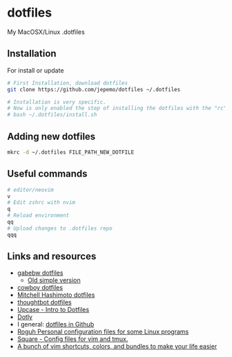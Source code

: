 # dotfiles
My MacOSX/Linux .dotfiles

## Installation

For install or update

```bash
# First Installation, download dotfiles
git clone https://github.com/jepemo/dotfiles ~/.dotfiles

# Installation is very specific. 
# Now is only enabled the step of installing the dotfiles with the "rc" tool
# bash ~/.dotfiles/install.sh
```

## Adding new dotfiles

```bash
mkrc -d ~/.dotfiles FILE_PATH_NEW_DOTFILE
```

## Useful commands

```bash
# editor/neovim
v
# Edit zshrc with nvim
q
# Reload environment
qq
# Upload changes to .dotfiles repo
qqq
```

## Links and resources

  - [gabebw dotfiles](https://github.com/gabebw/dotfiles)
    - [Old simple version](https://github.com/gabebw/dotfiles/tree/7c5ba2fd230df4dd2432019c72c3def2b75f1d45)
  - [cowboy dotfiles](https://github.com/cowboy/dotfiles)
  - [Mitchell Hashimoto dotfiles](https://github.com/mitchellh/dotfiles/)
  - [thoughtbot dotfiles](https://github.com/thoughtbot/dotfiles)
  - [Upcase - Intro to Dotfiles](https://thoughtbot.com/upcase/videos/intro-to-dotfiles)
  - [Dotly](https://github.com/CodelyTV/dotly)
  - I general: [dotfiles in Github](https://dotfiles.github.io/)
  - [Roguh Personal configuration files for some Linux programs](https://github.com/roguh/confs)
  - [Square - Config files for vim and tmux.](https://github.com/square/maximum-awesome)
  - [A bunch of vim shortcuts, colors, and bundles to make your life easier](https://github.com/cassidoo/vim-up)
